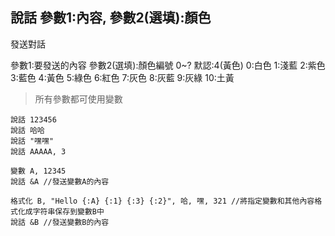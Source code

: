 ## 說話 參數1:內容, 參數2(選填):顏色
發送對話

參數1:要發送的內容
參數2(選填):顏色編號 0~? 默認:4(黃色)
0:白色 1:淺藍 2:紫色 3:藍色 4:黃色 5:綠色 6:紅色 7:灰色 8:灰藍 9:灰綠 10:土黃


> 所有參數都可使用變數

```
說話 123456
說話 哈哈
說話 "嘿嘿"
說話 AAAAA, 3

變數 A, 12345
說話 &A //發送變數A的內容

格式化 B, "Hello {:A} {:1} {:3} {:2}", 哈, 嘿, 321 //將指定變數和其他內容格式化成字符串保存到變數B中
說話 &B //發送變數B的內容


```